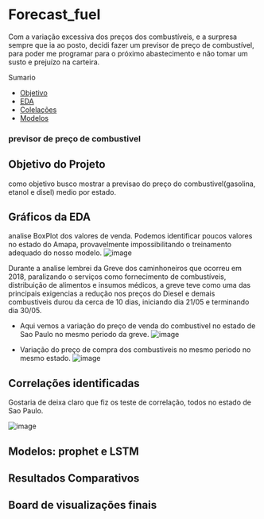 # Forecast_fuel
Com a variação excessiva dos preços dos combustíveis, e a surpresa sempre que ia ao posto, decidi fazer um previsor de preço de combustível, para poder me programar para o próximo abastecimento e não tomar um susto e prejuízo na carteira.

Sumario
- [Objetivo](https://github.com/matheus-laet/Forecasting_fuel/blob/gh-pages/index.md#objetivo-do-projeto)
- [EDA](https://github.com/matheus-laet/Forecasting_fuel/blob/gh-pages/index.md#gr%C3%A1ficos-da-eda)
- [Colelações](https://github.com/matheus-laet/Forecasting_fuel/blob/gh-pages/index.md#correla%C3%A7%C3%B5es-identificadas)
- [Modelos](https://github.com/matheus-laet/Forecasting_fuel/blob/gh-pages/index.md#modelos-prophet-e-lstm)

### previsor de preço de combustivel

## Objetivo do Projeto
como objetivo busco mostrar a previsao do preço do combustivel(gasolina, etanol e disel) medio por estado.


## Gráficos da EDA
analise BoxPlot dos valores de venda.
Podemos identificar poucos valores no estado do Amapa, provavelmente impossibilitando o treinamento adequado do nosso modelo.
![image](https://user-images.githubusercontent.com/78280594/120231975-f03de280-c228-11eb-92fd-4d23ceb6b9dc.png)

Durante a analise lembrei da Greve dos caminhoneiros que ocorreu em 2018, paralizando o serviços como fornecimento de combustíveis, distribuição de alimentos e insumos médicos, a greve teve como uma das principais exigencias a redução nos preços do Diesel e demais combustiveis durou da cerca de 10 dias, iniciando dia 21/05 e terminando dia 30/05.

* Aqui vemos a variação do preço de venda do combustivel no estado de Sao Paulo no mesmo periodo da greve.
![image](https://user-images.githubusercontent.com/78280594/120232779-a2c27500-c22a-11eb-8cf9-45a19144fae2.png)

* Variação do preço de compra dos combustiveis no mesmo periodo no mesmo estado.
![image](https://user-images.githubusercontent.com/78280594/120232916-f46aff80-c22a-11eb-8268-22898ad3305f.png)

## Correlações identificadas
Gostaria de deixa claro que fiz os teste de correlação, todos no estado de Sao Paulo.

![image](https://user-images.githubusercontent.com/78280594/120376095-d74d3400-c2f1-11eb-8a76-e9eefbbb90b1.png)



## Modelos: prophet e LSTM


## Resultados Comparativos


## Board de visualizações finais
